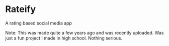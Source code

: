 # Rateify
A rating based social media app

Note: This was made quite a few years ago and was recently uploaded. Was just a fun project I made in high school. Nothing serious.
